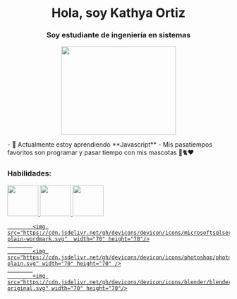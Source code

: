  <h1 align="center">Hola, soy Kathya Ortiz</h1>
        <h3 align="center">Soy estudiante de ingeniería en sistemas</h3>
        <p align="center"> <img src="https://camo.githubusercontent.com/5ff9182d12e799168a3bb67b88df7388ae08ede3/68747470733a2f2f6d69726f2e6d656469756d2e636f6d2f6d61782f3837352f312a7164415731546a434e353768316c6275757a766368672e676966" width="260" height="200"/></p>
       - 🌱 Actualmente estoy aprendiendo **Javascript**
       -  Mis pasatiempos favoritos son programar y pasar tiempo con mis mascotas 🐶🐈❤
<p align="left">
</p>
<h3 align="left">Habilidades:</h3>
<p align="left"> 
    <a href="https://www.w3schools.com/cs/" target="_blank" rel="noreferrer"> 
        <img src="https://cdn.jsdelivr.net/gh/devicons/devicon/icons/java/java-original-wordmark.svg" width="70" height="70"/>
        <img src="https://cdn.jsdelivr.net/gh/devicons/devicon/icons/csharp/csharp-original.svg"  width="70" height="70"/>
           <img src="https://cdn.jsdelivr.net/gh/devicons/devicon/icons/html5/html5-original.svg" width="70" height="70"/>
           
            <img src="https://cdn.jsdelivr.net/gh/devicons/devicon/icons/microsoftsqlserver/microsoftsqlserver-plain-wordmark.svg"  width="70" height="70"/>
            
            <img src="https://cdn.jsdelivr.net/gh/devicons/devicon/icons/photoshop/photoshop-plain.svg" width="70" height="70" />
            
            <img src="https://cdn.jsdelivr.net/gh/devicons/devicon/icons/blender/blender-original.svg" width="70" height="70"/>
          
          
          
    
